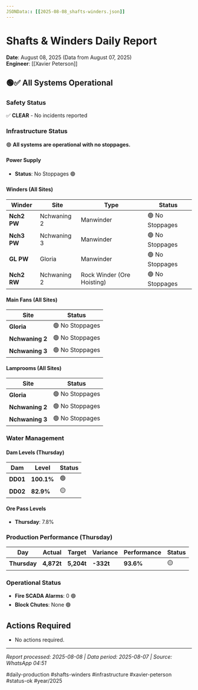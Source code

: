 ```yaml
---
JSONData:: [[2025-08-08_shafts-winders.json]]
---
```


# Shafts & Winders Daily Report
**Date**: August 08, 2025 (Data from August 07, 2025)  
**Engineer**: [[Xavier Peterson]]  

## 🟢✅ All Systems Operational

### Safety Status
✅ **CLEAR** - No incidents reported

### Infrastructure Status
🟢 **All systems are operational with no stoppages.**

#### Power Supply
- **Status**: No Stoppages 🟢

#### Winders (All Sites)
| Winder | Site | Type | Status |
|--------|------|------|--------|
| **Nch2 PW** | Nchwaning 2 | Manwinder | 🟢 No Stoppages |
| **Nch3 PW** | Nchwaning 3 | Manwinder | 🟢 No Stoppages |
| **GL PW** | Gloria | Manwinder | 🟢 No Stoppages |
| **Nch2 RW** | Nchwaning 2 | Rock Winder (Ore Hoisting) | 🟢 No Stoppages |

#### Main Fans (All Sites)
| Site | Status |
|------|--------|
| **Gloria** | 🟢 No Stoppages |
| **Nchwaning 2** | 🟢 No Stoppages |
| **Nchwaning 3** | 🟢 No Stoppages |

#### Lamprooms (All Sites)
| Site | Status |
|------|--------|
| **Gloria** | 🟢 No Stoppages |
| **Nchwaning 2** | 🟢 No Stoppages |
| **Nchwaning 3** | 🟢 No Stoppages |

### Water Management

#### Dam Levels (Thursday)
| Dam | Level | Status |
|-----|-------|--------|
| **DD01** | **100.1%** | 🟢 |
| **DD02** | **82.9%** | 🟡 |

#### Ore Pass Levels
- **Thursday**: 7.8%

### Production Performance (Thursday)

| Day | Actual | Target | Variance | Performance | Status |
|-----|--------|--------|----------|-------------|--------|
| **Thursday** | **4,872t** | **5,204t** | **-332t** | **93.6%** | 🟡 |

### Operational Status
- **Fire SCADA Alarms**: 0 🟢
- **Block Chutes**: None 🟢

## Actions Required
- No actions required.

---
*Report processed: 2025-08-08 | Data period: 2025-08-07 | Source: WhatsApp 04:51*

#daily-production #shafts-winders #infrastructure #xavier-peterson #status-ok #year/2025